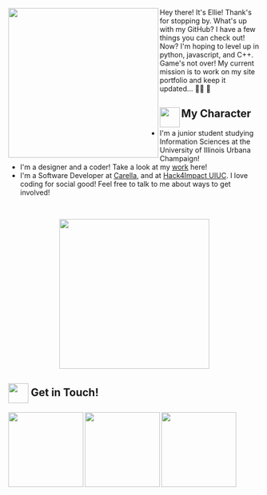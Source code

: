 <p>
<img align="left" src="https://user-images.githubusercontent.com/65576812/180334856-b8ac15d3-33c9-497e-b31c-eae78e3d43a8.png" width="300px">

Hey there! It's Ellie! Thank's for stopping by. What's up with my GitHub? I have a few things you can check out! Now? I'm hoping to level up in python, javascript, and C++. Game's not over! My current mission is to work on my site portfolio and keep it updated... 😵‍💫 🥣 


## <img align="left" src="https://user-images.githubusercontent.com/65576812/180335476-afb779d0-4032-4e60-9f4d-d1c3e849db2c.png" width="40px"> My Character

 
 
- I'm a junior student studying Information Sciences at the University of Illinois Urbana Champaign! 
- I'm a designer and a coder! Take a look at my [work](https://estrellapopoca.uwu.ai/) here!  
- I'm a Software Developer at [Carella](https://www.businesswire.com/news/home/20220510005447/en/CCNY-Student-Led-Start-Up-Carella-Wins-25000-at-Standard-Chartered-2022-Women-in-Tech-Incubator-Competition), and at [Hack4Impact UIUC](https://uiuc.hack4impact.org/). I love coding for social good! Feel free to talk to me about ways to get involved! 
 <p /> 
<br clear="left"/>

<p align="center" >
<img src="https://user-images.githubusercontent.com/65576812/183567672-780321f4-eda3-4501-88a8-ea73f9e87d85.gif" width="300px">

## <img align="center" src="https://user-images.githubusercontent.com/65576812/180335476-afb779d0-4032-4e60-9f4d-d1c3e849db2c.png" width="40px"> Get in Touch! 


<a href="https://www.linkedin.com/in/elliepopoca/">
<img align="left" src="https://user-images.githubusercontent.com/65576812/183569542-480ab1ee-9e98-4cd9-a60a-23919be2feb4.png" width="150px">
<a /> 

<a href="https://www.instagram.com/elliescoding/">
<img align="left" src="https://user-images.githubusercontent.com/65576812/183569550-8f096a5b-7fdc-486e-9839-d313504cf9d5.png" width="150px">
<a />

<a href="mailto:ellie@popoca.io">
<img src="https://user-images.githubusercontent.com/65576812/183569557-bc45c86d-c4d9-472d-b584-b025ffa7a39e.png" width="150px">
<a />

<p /> 



